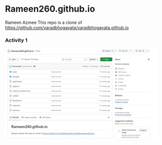 # Rameen260.github.io
Rameen Azmee
This repo is a clone of https://github.com/varadbhogayata/varadbhogayata.github.io 

### Activity 1
<img src="examples/Activity1.JPG">